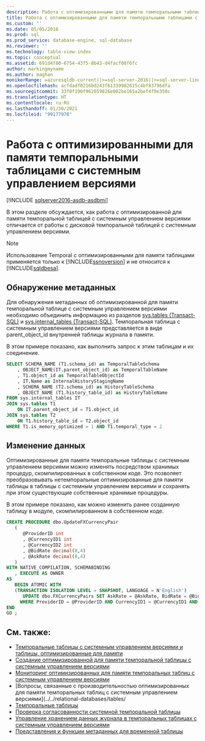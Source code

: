 ```yaml
---
description: Работа с оптимизированными для памяти темпоральными таблицами с системным управлением версиями
title: Работа с оптимизированными для памяти темпоральными таблицами с системным управлением версиями | Документация Майкрософт
ms.custom: ''
ms.date: 05/05/2016
ms.prod: sql
ms.prod_service: database-engine, sql-database
ms.reviewer: ''
ms.technology: table-view-index
ms.topic: conceptual
ms.assetid: 691d4f80-6754-43f5-8b43-d4facf08f6fc
author: markingmyname
ms.author: maghan
monikerRange: =azuresqldb-current||>=sql-server-2016||>=sql-server-linux-2017||=azuresqldb-mi-current
ms.openlocfilehash: acfdadf0216bd243f61339982615c4bf83796dfa
ms.sourcegitcommit: 33f0f190f962059826e002be165a2bef4f9e350c
ms.translationtype: HT
ms.contentlocale: ru-RU
ms.lasthandoff: 01/30/2021
ms.locfileid: "99177978"
---
```

# <a name="working-with-memory-optimized-system-versioned-temporal-tables"></a>Работа с оптимизированными для памяти темпоральными таблицами с системным управлением версиями


[!INCLUDE [sqlserver2016-asdb-asdbmi](../../includes/applies-to-version/sqlserver2016-asdb-asdbmi.md)]


В этом разделе обсуждается, как работа с оптимизированной для памяти темпоральной таблицей с системным управлением версиями отличается от работы с дисковой темпоральной таблицей с системным управлением версиями.

> [!NOTE]
> Использование Temporal с оптимизированными для памяти таблицами применяется только к [!INCLUDE[ssnoversion](../../includes/ssnoversion-md.md)] и не относится к [!INCLUDE[sqldbesa](../../includes/sqldbesa-md.md)].

## <a name="discovering-metadata"></a>Обнаружение метаданных

Для обнаружения метаданных об оптимизированной для памяти темпоральной таблице с системным управлением версиями необходимо объединить информацию из разделов [sys.tables (Transact-SQL)](../../relational-databases/system-catalog-views/sys-tables-transact-sql.md) и [sys.internal_tables (Transact-SQL)](../../relational-databases/system-catalog-views/sys-internal-tables-transact-sql.md). Темпоральная таблица с системным управлением версиями представляется в виде parent_object_id внутренней таблицы журнала в памяти.

В этом примере показано, как выполнить запрос к этим таблицам и их соединение.

```sql
SELECT SCHEMA_NAME (T1.schema_id) as TemporalTableSchema
    , OBJECT_NAME(IT.parent_object_id) as TemporalTableName
    , T1.object_id as TemporalTableObjectId
    , IT.Name as InternalHistoryStagingName
    , SCHEMA_NAME (T2.schema_id) as HistoryTableSchema
    , OBJECT_NAME (T1.history_table_id) as HistoryTableName
FROM sys.internal_tables IT
JOIN sys.tables T1
    ON IT.parent_object_id = T1.object_id
JOIN sys.tables T2
    ON T1.history_table_id = T2.object_id
WHERE T1.is_memory_optimized = 1 AND T1.temporal_type = 2

```

## <a name="modifying-data"></a>Изменение данных

Оптимизированные для памяти темпоральные таблицы с системным управлением версиями можно изменять посредством хранимых процедур, скомпилированных в собственном коде. Это позволяет преобразовывать нетемпоральные оптимизированные для памяти таблицы в таблицы с системным управлением версиями и сохранять при этом существующие собственные хранимые процедуры.

В этом примере показано, как можно изменить ранее созданную таблицу в модуле, скомпилированном в собственном коде.

```sql
CREATE PROCEDURE dbo.UpdateFXCurrencyPair
   (
      @ProviderID int
      , @CurrencyID1 int
      , @CurrencyID2 int
      , @BidRate decimal(8,4)
      , @AskRate decimal(8,4)
   )
WITH NATIVE_COMPILATION, SCHEMABINDING
   , EXECUTE AS OWNER
AS
   BEGIN ATOMIC WITH
   (TRANSACTION ISOLATION LEVEL = SNAPSHOT, LANGUAGE = N'English')
      UPDATE dbo.FXCurrencyPairs SET AskRate = @AskRate, BidRate = @BidRate
     WHERE ProviderID = @ProviderID AND CurrencyID1 = @CurrencyID1 AND CurrencyID2 = @CurrencyID2
END
GO ;

```

## <a name="see-also"></a>См. также:

- [Темпоральные таблицы с системным управлением версиями и таблицы, оптимизированные для памяти](../../relational-databases/tables/system-versioned-temporal-tables-with-memory-optimized-tables.md)
- [Создание оптимизированной для памяти темпоральной таблицы с системным управлением версиями](../../relational-databases/tables/creating-a-memory-optimized-system-versioned-temporal-table.md)
- [Мониторинг оптимизированных для памяти темпоральных таблиц с системным управлением версиями](../../relational-databases/tables/monitoring-memory-optimized-system-versioned-temporal-tables.md)
- [Вопросы, связанные с производительностью оптимизированных для памяти темпоральных таблиц с системным управлением версиями](../../relational-databases/tables/
- [Темпоральные таблицы](../../relational-databases/tables/temporal-tables.md)
- [Проверка согласованности системной темпоральной таблицы](../../relational-databases/tables/temporal-table-system-consistency-checks.md)
- [Управление хранением данных журнала в темпоральных таблицах с системным управлением версиями](../../relational-databases/tables/manage-retention-of-historical-data-in-system-versioned-temporal-tables.md)
- [Представления и функции метаданных для временной таблицы](../../relational-databases/tables/temporal-table-metadata-views-and-functions.md)
